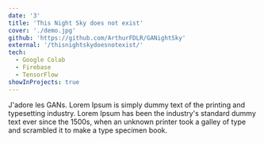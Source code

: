 ```yaml
---
date: '3'
title: 'This Night Sky does not exist'
cover: './demo.jpg'
github: 'https://github.com/ArthurFDLR/GANightSky'
external: '/thisnightskydoesnotexist/'
tech:
  - Google Colab
  - Firebase
  - TensorFlow
showInProjects: true
---
```


J'adore les GANs. Lorem Ipsum is simply dummy text of the printing and typesetting industry. Lorem Ipsum has been the industry's standard dummy text ever since the 1500s, when an unknown printer took a galley of type and scrambled it to make a type specimen book.

